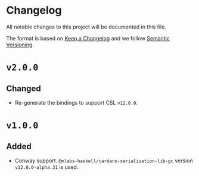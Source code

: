 # Changelog

All notable changes to this project will be documented in this file.

The format is based on [Keep a Changelog](https://keepachangelog.com/en/1.0.0/) and we follow [Semantic Versioning](https://semver.org/spec/v2.0.0.html).

# `v2.0.0`

## Changed

- Re-generate the bindings to support CSL `v12.0.0`.

# `v1.0.0`

## Added

- Conway support. `@mlabs-haskell/cardano-serialization-lib-gc` version `v12.0.0-alpha.31` is used.
